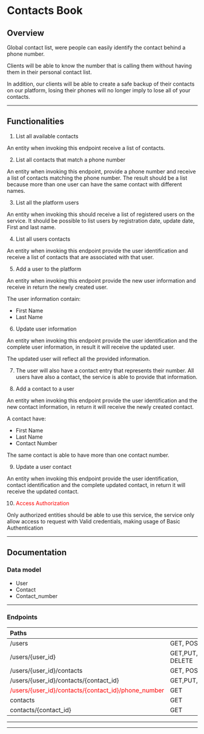 # Contacts Book

## Overview

Global contact list, were people can easily identify the contact behind a phone number.

Clients will be able to know the number that is calling them without having them in their personal contact list.

In addition, our clients will be able to create a safe backup of their contacts on our platform, losing their phones will no longer imply to lose all of your contacts.

---

## Functionalities

1. List all available contacts

An entity when invoking this endpoint receive a list of contacts.

2. List all contacts that match a phone number

An entity when invoking this endpoint, provide a phone number and receive a list of contacts matching the phone number. The result should be a list because more than one user can have the same contact with different names.

3. List all the platform users

An entity when invoking this should receive a list of registered users on the service. It should be possible to list users by registration date, update date, First and last name.

4. List all users contacts

An entity when invoking this endpoint provide the user identification and receive a list of contacts that are associated with that user.

5. Add a user to the platform

An entity when invoking this endpoint provide the new user information and receive in return the newly created user.

The user information contain:

* First Name
* Last Name

6. Update user information

An entity when invoking this endpoint provide the user identification and the complete user information, in result it will receive the updated user.

The updated user will reflect all the provided information.

7. The user will also have a contact entry that represents their number.
All users have also a contact, the service is able to provide that information.

8. Add a contact to a user

An entity when invoking this endpoint provide the user identification and the new contact information, in return it will receive the newly created contact.

A contact have:

* First Name
* Last Name
* Contact Number
    
The same contact is able to have more than one contact number.

9. Update a user contact

An entity when invoking this endpoint provide the user identification, contact identification and the complete updated contact, in return it will receive the updated contact.

10. <span style="color:red"> Access Authorization </span>

Only authorized entities should be able to use this service, the service only allow access to request with Valid credentials, making usage of Basic Authentication

---

## Documentation

### Data model

* User
* Contact
* Contact_number

---

### Endpoints 

| Paths | | | |
| :------------- | :------------- | ------------- | ------------- |
| /users | GET, POST |
| /users/{user_id} | GET,PUT, DELETE |
| /users/{user_id}/contacts | GET, POST |
| /users/{user_id}/contacts/{contact_id} | GET,PUT,DELETE |
| <span style="color:red">/users/{user_id}/contacts/{contact_id}/phone_number</span> | GET
| contacts | GET
| contacts/{contact_id} | GET |

---
---
